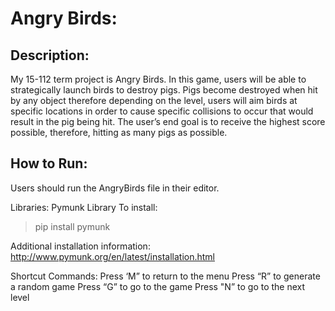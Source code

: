 # Angry Birds:

## Description: 
My 15-112 term project is Angry Birds. In this game, users will be able to strategically launch birds to destroy pigs. Pigs become destroyed when hit by any object therefore depending on the level, users will aim birds at specific locations in order to cause specific collisions to occur that would result in the pig being hit. The user’s end goal is to receive the highest score possible, therefore, hitting as many pigs as possible. 


## How to Run:
Users should run the AngryBirds file in their editor. 




Libraries:
Pymunk Library 
To install: 
> pip install pymunk


Additional installation information: ​​http://www.pymunk.org/en/latest/installation.html 


Shortcut Commands:
Press ‘M” to return to the menu
Press “R” to generate a random game
Press “G”  to go to the game
Press "N” to go to the next level
